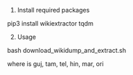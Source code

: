 1. Install required packages

pip3 install wikiextractor tqdm

2. Usage

bash download_wikidump_and_extract.sh <language>

where <language> is guj, tam, tel, hin, mar, ori
